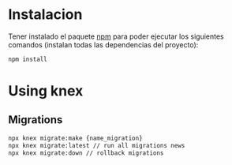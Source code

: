 # Instalacion
Tener instalado el paquete [npm](https://www.npmjs.com/) para poder ejecutar los siguientes comandos (instalan todas las dependencias del proyecto):

```bash
npm install
```

# Using knex

## Migrations
```bash
npx knex migrate:make {name_migration}
npx knex migrate:latest // run all migrations news
npx knex migrate:down // rollback migrations
```